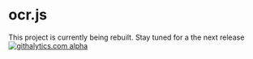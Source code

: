 ocr.js
======

This project is currently being rebuilt. Stay tuned for a the next release
[![githalytics.com alpha](https://cruel-carlota.pagodabox.com/f778f321adad306cf68e08226e636f86 "githalytics.com")](http://githalytics.com/BelfordZ/ocr.js)

<script>
  (function(i,s,o,g,r,a,m){i['GoogleAnalyticsObject']=r;i[r]=i[r]||function(){
  (i[r].q=i[r].q||[]).push(arguments)},i[r].l=1*new Date();a=s.createElement(o),
  m=s.getElementsByTagName(o)[0];a.async=1;a.src=g;m.parentNode.insertBefore(a,m)
  })(window,document,'script','//www.google-analytics.com/analytics.js','ga');

  ga('create', 'UA-35154340-2', 'github.com');
  ga('send', 'pageview');

</script>
